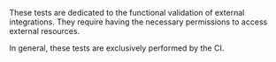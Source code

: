 These tests are dedicated to the functional validation of external integrations. They require having the necessary permissions to access external resources. 

In general, these tests are exclusively performed by the CI.
